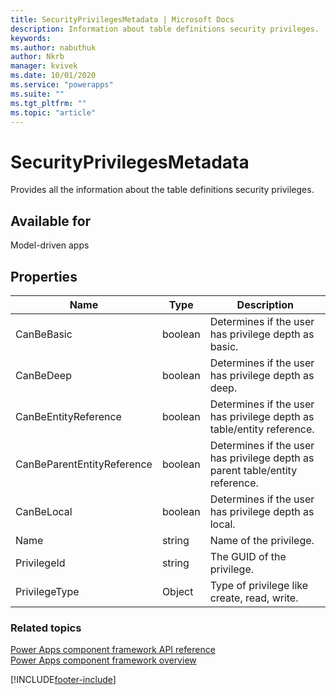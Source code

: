 ```yaml
---
title: SecurityPrivilegesMetadata | Microsoft Docs
description: Information about table definitions security privileges.
keywords:
ms.author: nabuthuk
author: Nkrb
manager: kvivek
ms.date: 10/01/2020
ms.service: "powerapps"
ms.suite: ""
ms.tgt_pltfrm: ""
ms.topic: "article"
---
```


# SecurityPrivilegesMetadata

Provides all the information about the table definitions security privileges.

## Available for

Model-driven apps

## Properties

|Name|Type|Description|
|-----|----|---------|
|CanBeBasic|boolean|Determines if the user has privilege depth as basic.|
|CanBeDeep|boolean|Determines if the user has privilege depth as deep.|
|CanBeEntityReference|boolean|Determines if the user has privilege depth as table/entity reference.|
|CanBeParentEntityReference|boolean|Determines if the user has privilege depth as parent table/entity reference.|
|CanBeLocal|boolean|Determines if the user has privilege depth as local.|
|Name|string|Name of the privilege.|
|PrivilegeId|string|The GUID of the privilege.|
|PrivilegeType|Object|Type of privilege like create, read, write.|


### Related topics

[Power Apps component framework API reference](../reference/index.md)<br/>
[Power Apps component framework overview](../overview.md)

[!INCLUDE[footer-include](../../../includes/footer-banner.md)]